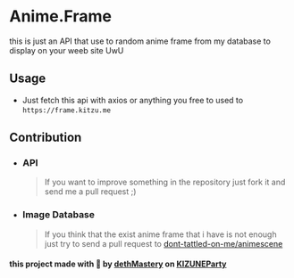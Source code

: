 # Anime.Frame

this is just an API that use to random anime frame from my database to display on your weeb site UwU

## Usage
 - Just fetch this api with axios or anything you free to used to `https://frame.kitzu.me`

## Contribution
 - ### API
    > If you want to improve something in the repository just fork it and send me a pull request ;)

 - ### Image Database
    > If you think that the exist anime frame that i have is not enough just try to send a pull request to [dont-tattled-on-me/animescene](https://github.com/dont-tattled-on-me/animescene)

#### this project made with 🤍 by [dethMastery](https://github.com/dethMastery) on [KIZUNEParty](https://github.com/KIZUNEParty)